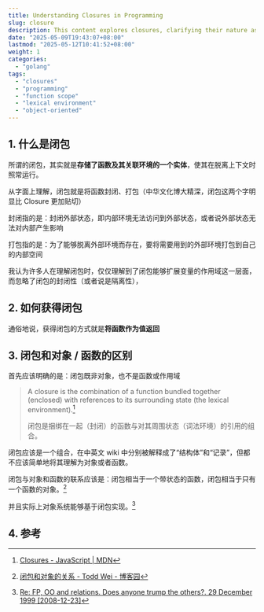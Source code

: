 ```yaml
---
title: Understanding Closures in Programming
slug: closure
description: This content explores closures, clarifying their nature as entities that store functions and their environment, and discussing their distinction from objects and functions. It highlights the encapsulation aspect and how closures extend variable scope while being isolated from external states.
date: "2025-05-09T19:43:07+08:00"
lastmod: "2025-05-12T10:41:52+08:00"
weight: 1
categories:
  - "golang"
tags:
  - "closures"
  - "programming"
  - "function scope"
  - "lexical environment"
  - "object-oriented"
---
```


<!-- markdown-front-matter -->

## 1. 什么是闭包

所谓的闭包，其实就是**存储了函数及其关联环境的一个实体**，使其在脱离上下文时照常运行。

从字面上理解，闭包就是将函数封闭、打包（中华文化博大精深，闭包这两个字明显比 Closure 更加贴切）

封闭指的是：封闭外部状态，即内部环境无法访问到外部状态，或者说外部状态无法对内部产生影响

打包指的是：为了能够脱离外部环境而存在，要将需要用到的外部环境打包到自己的内部空间

我认为许多人在理解闭包时，仅仅理解到了闭包能够扩展变量的作用域这一层面，而忽略了闭包的封闭性（或者说是隔离性），

## 2. 如何获得闭包

通俗地说，获得闭包的方式就是**将函数作为值返回**

## 3. 闭包和对象 / 函数的区别

首先应该明确的是：闭包既非对象，也不是函数或作用域

> A closure is the combination of a function bundled together (enclosed) with references to its surrounding state (the lexical environment).[^1]
>
> 闭包是捆绑在一起（封闭）的函数与对其周围状态（词法环境）的引用的组合。

闭包应该是一个组合，在中英文 wiki 中分别被解释成了“结构体”和“记录”，但都不应该简单地将其理解为对象或者函数。

闭包与对象和函数的联系应该是：闭包相当于一个带状态的函数，闭包相当于只有一个函数的对象。[^2]

并且实际上对象系统能够基于闭包实现。[^3]

## 4. 参考

[^1]: [Closures - JavaScript | MDN](https://developer.mozilla.org/en-US/docs/Web/JavaScript/Closures)

[^2]: [闭包和对象的关系 - Todd Wei - 博客园](https://www.cnblogs.com/weidagang2046/archive/2010/11/01/1865899.html)

[^3]: [Re: FP, OO and relations. Does anyone trump the others?. 29 December 1999 [2008-12-23]](http://okmij.org/ftp/Scheme/oop-in-fp.txt)
